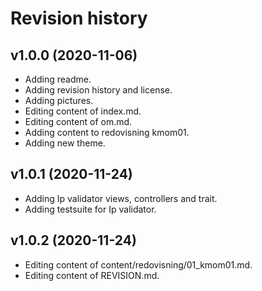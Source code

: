 Revision history
==================

v1.0.0 (2020-11-06)
------------------------

* Adding readme.
* Adding revision history and license.
* Adding pictures.
* Editing content of index.md.
* Editing content of om.md.
* Adding content to redovisning kmom01.
* Adding new theme.

v1.0.1 (2020-11-24)
------------------------

* Adding Ip validator views, controllers and trait.
* Adding testsuite for Ip validator.

v1.0.2 (2020-11-24)
------------------------

* Editing content of content/redovisning/01_kmom01.md.
* Editing content of REVISION.md.
